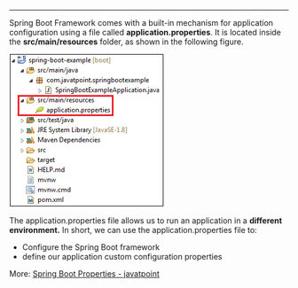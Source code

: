 
---
Spring Boot Framework comes with a built-in mechanism for application configuration using a file called **application.properties**. It is located inside the **src/main/resources** folder, as shown in the following figure.

![](../../../Assets/Images/SpringBoot/spring-boot-application-properties1.png)

The application.properties file allows us to run an application in a **different environment.** In short, we can use the application.properties file to:

- Configure the Spring Boot framework
- define our application custom configuration properties

More: [Spring Boot Properties - javatpoint](https://www.javatpoint.com/spring-boot-properties)



